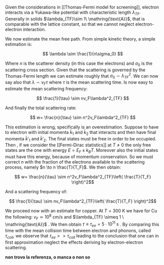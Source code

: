 Given the considerations in [[Thomas-Fermi model for screening]], electron interacts via a Yukawa-like potential with characteristic length $\lambda_{TF}$.
Generally in solids $\lambda_{TF}\sim 1\ \mathring{\text{A}}$, that is comparable with the lattice constant, so that we cannot neglect electron-electron interaction.

We now estimate the mean free path. From simple kinetic theory, a simple estimation is:

$$ \lambda \sim \frac{1}{n\sigma_0} $$

Where $n$ is the scatterer density (in this case the electrons) and $\sigma_0$ is the scattering cross section.
Given that the scattering is governed by the Thomas-Fermi length we can estimate roughly that $\sigma_0 \sim \lambda_{TF}^2$.
We can now say also that $\lambda \sim v_F\tau$ where $\tau$ is the mean scattering time.
Is now easy to estimate the mean scattering frequency:

$$ \frac{1}{\tau} \sim nv_F\lambda^2_{TF} $$

And finally the total scattering rate:

$$ w=  \frac{n}{\tau} \sim n^2v_F\lambda^2_{TF} $$

This estimation is wrong, specifically is an overestimation.
Suppose to have to electron with initial momenta $\bar{k}_1$ and $\bar{k}_2$ that interacts and then have final momenta $\bar{k}'_1$ and $\bar{k}'_2$.
The final states must be free in order to be occupied. Then , if we consider the [[Fermi-Dirac statistics]] at $T \neq 0$ the only free states are the one with energy $E=E_F \pm k_BT$. Moreover also the initial states must have this energy, because of momentum conservation.
So we must correct $n$ with the fraction of the electrons available to the scattering process, namely $n \to n \frac{T}{T_F}$.
We then obtain:

$$ w=  \frac{n}{\tau} \sim n^2v_F\lambda^2_{TF}\left( \frac{T}{T_F} \right)^2$$

And a scattering frequency of:

$$ \frac{1}{\tau} \sim nv_F\lambda^2_{TF}\left( \frac{T}{T_F} \right)^2$$

We proceed now with an estimate for copper.
At $T=300\ \text{K}$ we have for $\text{Cu}$ the following: $v_F\simeq 10^8 \ \text{cm/s}$ and $\lambda_{TF} \simeq 1 \ \mathring{\text{A}}$ .
We then obtain $\tau \equiv \tau_{ee} = 5\cdot 10^{11}\ \text{s}$ . By comparing this time with the mean collision time between electron and phonons, called $\tau_{coll}$, we observe that $\tau_{ee}>>\tau_{coll}$ leading to the conclusion that one can in first approximation neglect the effects deriving by electron-electron scattering.

**non trovo la referenza, o manca o non so**
